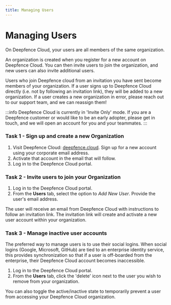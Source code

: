 ```yaml
---
title: Managing Users
---
```


# Managing Users

On Deepfence Cloud, your users are all members of the same organization.

An organization is created when you register for a new account on Deepfence Cloud.  You can then invite users to join the organization, and new users can also invite additional users.

Users who join Deepfence cloud from an invitation you have sent become members of your organization.  If a user signs up to Deepfence Cloud directly (i.e. not by following an invitation link), they will be added to a new organization.  If a user creates a new organization in error, please reach out to our support team, and we can reassign them!

:::info
Deepfence Cloud is currently in 'Invite Only' mode.  If you are a Deepfence customer or would like to be an early adopter, please get in touch, and we will open an account for you and your teammates.
:::

### Task 1 - Sign up and create a new Organization


1. Visit Deepfence Cloud: [deepfence.cloud](https://deepfence.cloud/).  Sign up for a new account using your corporate email address.
2. Activate that account in the email that will follow.
3. Log in to the Deepfence Cloud portal.

### Task 2 - Invite users to join your Organization

1. Log in to the Deepfence Cloud portal.
2. From the **Users** tab, select the option to *Add New User*.  Provide the user's email address.

The user will receive an email from Deepfence Cloud with instructions to follow an invitation link.  The invitation link will create and activate a new user account within your organization.

### Task 3 - Manage inactive user accounts

The preferred way to manage users is to use their social logins.  When social logins (Google, Microsoft, GitHub) are tied to an enterprise identity service, this provides synchronization so that if a user is off-boarded from the enterprise, their Deepfence Cloud account becomes inaccessible.

1. Log in to the Deepfence Cloud portal.
2. From the **Users** tab, click the 'delete' icon next to the user you wish to remove from your organization.

You can also toggle the active/inactive state to temporarily prevent a user from accessing your Deepfence Cloud organization. 
